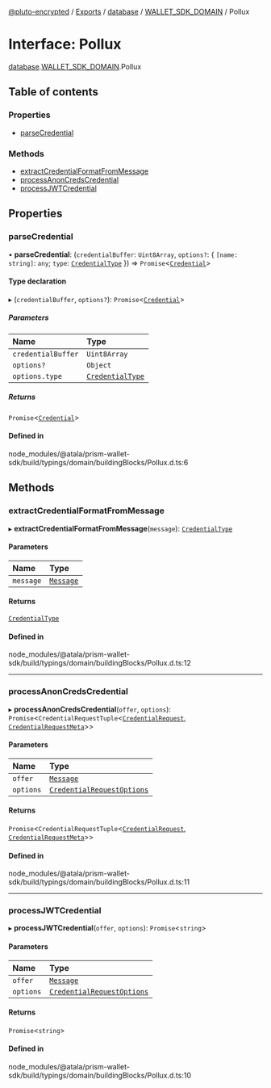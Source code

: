 [@pluto-encrypted](../README.md) / [Exports](../modules.md) / [database](../modules/database-1.md) / [WALLET\_SDK\_DOMAIN](../modules/database-1.WALLET_SDK_DOMAIN.md) / Pollux

# Interface: Pollux

[database](../modules/database-1.md).[WALLET\_SDK\_DOMAIN](../modules/database-1.WALLET_SDK_DOMAIN.md).Pollux

## Table of contents

### Properties

- [parseCredential](database-1.WALLET_SDK_DOMAIN.Pollux.md#parsecredential)

### Methods

- [extractCredentialFormatFromMessage](database-1.WALLET_SDK_DOMAIN.Pollux.md#extractcredentialformatfrommessage)
- [processAnonCredsCredential](database-1.WALLET_SDK_DOMAIN.Pollux.md#processanoncredscredential)
- [processJWTCredential](database-1.WALLET_SDK_DOMAIN.Pollux.md#processjwtcredential)

## Properties

### parseCredential

• **parseCredential**: (`credentialBuffer`: `Uint8Array`, `options?`: \{ `[name: string]`: `any`; `type`: [`CredentialType`](../enums/database-1.WALLET_SDK_DOMAIN.CredentialType.md)  }) => `Promise`\<[`Credential`](../classes/database-1.WALLET_SDK_DOMAIN.Credential.md)\>

#### Type declaration

▸ (`credentialBuffer`, `options?`): `Promise`\<[`Credential`](../classes/database-1.WALLET_SDK_DOMAIN.Credential.md)\>

##### Parameters

| Name | Type |
| :------ | :------ |
| `credentialBuffer` | `Uint8Array` |
| `options?` | `Object` |
| `options.type` | [`CredentialType`](../enums/database-1.WALLET_SDK_DOMAIN.CredentialType.md) |

##### Returns

`Promise`\<[`Credential`](../classes/database-1.WALLET_SDK_DOMAIN.Credential.md)\>

#### Defined in

node_modules/@atala/prism-wallet-sdk/build/typings/domain/buildingBlocks/Pollux.d.ts:6

## Methods

### extractCredentialFormatFromMessage

▸ **extractCredentialFormatFromMessage**(`message`): [`CredentialType`](../enums/database-1.WALLET_SDK_DOMAIN.CredentialType.md)

#### Parameters

| Name | Type |
| :------ | :------ |
| `message` | [`Message`](../classes/database-1.WALLET_SDK_DOMAIN.Message.md) |

#### Returns

[`CredentialType`](../enums/database-1.WALLET_SDK_DOMAIN.CredentialType.md)

#### Defined in

node_modules/@atala/prism-wallet-sdk/build/typings/domain/buildingBlocks/Pollux.d.ts:12

___

### processAnonCredsCredential

▸ **processAnonCredsCredential**(`offer`, `options`): `Promise`\<`CredentialRequestTuple`\<[`CredentialRequest`](database-1.WALLET_SDK_DOMAIN.Anoncreds.CredentialRequest.md), [`CredentialRequestMeta`](database-1.WALLET_SDK_DOMAIN.Anoncreds.CredentialRequestMeta.md)\>\>

#### Parameters

| Name | Type |
| :------ | :------ |
| `offer` | [`Message`](../classes/database-1.WALLET_SDK_DOMAIN.Message.md) |
| `options` | [`CredentialRequestOptions`](database-1.WALLET_SDK_DOMAIN.CredentialRequestOptions.md) |

#### Returns

`Promise`\<`CredentialRequestTuple`\<[`CredentialRequest`](database-1.WALLET_SDK_DOMAIN.Anoncreds.CredentialRequest.md), [`CredentialRequestMeta`](database-1.WALLET_SDK_DOMAIN.Anoncreds.CredentialRequestMeta.md)\>\>

#### Defined in

node_modules/@atala/prism-wallet-sdk/build/typings/domain/buildingBlocks/Pollux.d.ts:11

___

### processJWTCredential

▸ **processJWTCredential**(`offer`, `options`): `Promise`\<`string`\>

#### Parameters

| Name | Type |
| :------ | :------ |
| `offer` | [`Message`](../classes/database-1.WALLET_SDK_DOMAIN.Message.md) |
| `options` | [`CredentialRequestOptions`](database-1.WALLET_SDK_DOMAIN.CredentialRequestOptions.md) |

#### Returns

`Promise`\<`string`\>

#### Defined in

node_modules/@atala/prism-wallet-sdk/build/typings/domain/buildingBlocks/Pollux.d.ts:10
